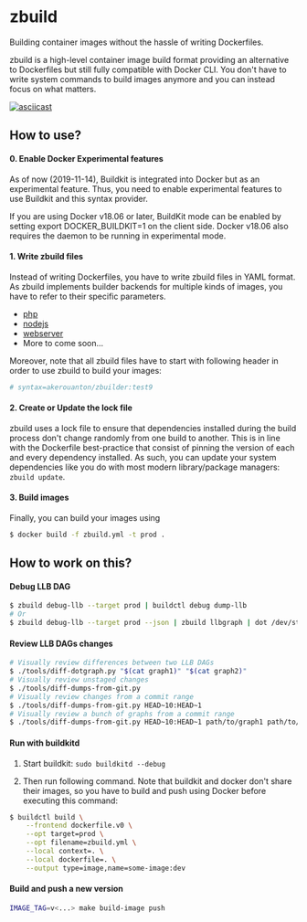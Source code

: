 # zbuild

Building container images without the hassle of writing Dockerfiles.

zbuild is a high-level container image build format providing an alternative to 
Dockerfiles but still fully compatible with Docker CLI. You don't have to write
system commands to build images anymore and you can instead focus on what
matters.

[![asciicast](https://asciinema.org/a/287488.svg)](https://asciinema.org/a/287488)

## How to use?

#### 0. Enable Docker Experimental features

As of now (2019-11-14), Buildkit is integrated into Docker but as an
experimental feature. Thus, you need to enable experimental features to use
Buildkit and this syntax provider.

If you are using Docker v18.06 or later, BuildKit mode can be enabled by
setting export DOCKER_BUILDKIT=1 on the client side. Docker v18.06 also
requires the daemon to be running in experimental mode.

#### 1. Write zbuild files

Instead of writing Dockerfiles, you have to write zbuild files in YAML format.
As zbuild implements builder backends for multiple kinds of images, you have to
refer to their specific parameters.

* [php](docs/kind-php.md)
* [nodejs](docs/kind-nodejs.md)
* [webserver](docs/kind-webserver.md)
* More to come soon...

Moreover, note that all zbuild files have to start with following header in order
to use zbuild to build your images:

```yaml
# syntax=akerouanton/zbuilder:test9
```

#### 2. Create or Update the lock file

zbuild uses a lock file to ensure that dependencies installed during the build
process don't change randomly from one build to another. This is in line with
the Dockerfile best-practice that consist of pinning the version of each and
every dependency installed. As such, you can update your system dependencies
like you do with most modern library/package managers: `zbuild update`.

#### 3. Build images

Finally, you can build your images using

```bash
$ docker build -f zbuild.yml -t prod .
```

## How to work on this?

#### Debug LLB DAG

```bash
$ zbuild debug-llb --target prod | buildctl debug dump-llb
# Or
$ zbuild debug-llb --target prod --json | zbuild llbgraph | dot /dev/stdin -o /dev/stdout -T png | feh -
```

#### Review LLB DAGs changes

```bash
# Visually review differences between two LLB DAGs
$ ./tools/diff-dotgraph.py "$(cat graph1)" "$(cat graph2)"
# Visually review unstaged changes
$ ./tools/diff-dumps-from-git.py
# Visually review changes from a commit range
$ ./tools/diff-dumps-from-git.py HEAD~10:HEAD~1
# Visually review a bunch of graphs from a commit range
$ ./tools/diff-dumps-from-git.py HEAD~10:HEAD~1 path/to/graph1 path/to/graph2
```

#### Run with buildkitd

1. Start buildkit: `sudo buildkitd --debug`

2. Then run following command. Note that buildkit and docker don't share their
images, so you have to build and push using Docker before executing this command:

```bash
$ buildctl build \
    --frontend dockerfile.v0 \
    --opt target=prod \
    --opt filename=zbuild.yml \
    --local context=. \
    --local dockerfile=. \
    --output type=image,name=some-image:dev
```

#### Build and push a new version

```bash
IMAGE_TAG=v<...> make build-image push
```
